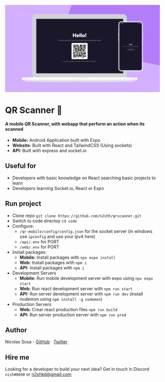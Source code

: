 ![QRApp](https://raw.githubusercontent.com/n2shh/qrscanner/master/images/mockup.png)

# QR Scanner 📱

#### A mobile QR Scanner, with webapp that perform an action when its scanned

- **Mobile:** Android Application built with Expo
- **Website:** Built with React and TailwindCSS (Using sockets)
- **API:** Built with express and socket.io

## Useful for

- Developers with basic knowledge on React searching basic projects to learn
- Developers learning Socket.io, React or Expo

## Run project

- Clone repo `git clone https://github.com/n2shh/qrscanner.git`
- Switch to code directoy `cd code`
- Configure:
  - `/qr-mobile/config/config.json` for the socket server (in windows use `ipconfig` and use your ipv4 here)
  - `/api/.env` for PORT
  - `/web/.env` for PORT
- Install packages:
  - **Mobile:** Install packages with `npx expo install`
  - **Web:** Install packages with `npm i`
  - **API:** Install packages with `npm i`
- Development Servers
  - **Mobile:** Run mobile development server with expo using `npx expo start`
  - **Web:** Run react development server with `npm run start`
  - **API:** Run server development server with `npm run dev` (install nodemon using `npm install -g nodemon`)
- Production Servers
  - **Web:** Crear react production files `npm run build`
  - **API:** Run server production server with `npm run prod`

## Author

Nicolas Sosa - [GitHub](https://github.com/n2shh) · [Twitter](https://twitter.com/n2shk)

## Hire me

Looking for a developer to build your next idea? Get in touch in Discord `nish#0690` or [n2shkd@gmail.com](mailto:n2shkd@gmail.com)

